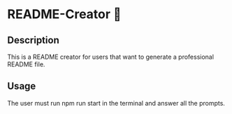 # README-Creator 📝

## Description
This is a README creator for users that want to generate a professional README file.

## Usage
The user must run npm run start in the terminal and answer all the prompts.
